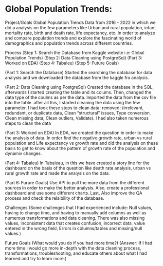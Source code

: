 # Global Population Trends:
Project/Goals
Global Population Trends Data from  2016 - 2022 in which we did a analysis on the few parameters like Urban and rural population, infant mortality rate, birth and death rate, life expectancy, etc. In order to analyze and compare population trends and explore the fascinating world of demographics and population trends across different countries.

Process
(Step 1: Search the Database from Kaggle website i.e: Global Population Trends)
(Step 2: Data Cleaning using PostgreSql)
(Part 3: Worked on EDA)
(Step 4: Tabaleu)
(Step 5: Future Goals)

(Part 1: Search the Database)
Started the searching the database for data analysis and we downloaded the database from the kaggle fro analysis.

(Part 2: Data Cleaning using PostgreSql)
Created the database in the SQL, afterwards I started creating the table and its colums. Then, changed the data type of the coulms as per the data. Imported the data from the csv file into the table. 
after all this, I started cleaning the data using the few parameter.
I had took these steps to clean data: removed: (irrelevant, redundant, or duplicate data, Clean “structural” issues, Type conversion, Clean missing data, Clean outliers, Validate). I had also taken numerous steps to clean the data

(Part 3: Worked on EDA)
In EDA, we created the question in order to make the analysis of data. In order find the negative growth rate, urban vs rural population and Life expectancy vs growth rate and did the analysis on these basis to get to know about the pattern of growth rate of the population and dynamiv changes.

(Part 4: Tabaleu)
In Tabaleau, in this we have created a story line for the dashboard on the basis of the question like death rate analysis, urban vs rural growth rate and made the analysis on the data.

(Part 6: Furure Goals)
Use API to pull the more data from the different sources in order to make the better analysis. Also, create a professional dashboard and use some different charts. Last, Also improve the QA process and check the relaibility of the database.

Challenges
(Some challenges that I had experienced include: Null values, having to change time, and having to manually add columns as well as numerous transformations and data cleaning. There was also missing values, Inconsistent data that creates confusion, incorrect data, value entered in the wrong field, Errors in columns/tables and missing/null values.)

Future Goals
(What would you do if you had more time?) (Answer: If I had more time I would go more in-depth with the data cleaning process, transformations, troubleshooting, and educate others about what I had learned and try to learn more.)
